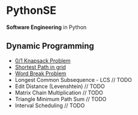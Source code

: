 # PythonSE
**Software Engineering** in Python

## Dynamic Programming
- [0/1 Knapsack Problem](/DynamicProgramming/KnapsackProblem/README.md)
- [Shortest Path in grid](/DynamicProgramming/ShortestPathGrid/README.md)
- [Word Break Problem](/DynamicProgramming/WordBreakProblem/README.md)
- Longest Common Subsequence - LCS // TODO
- Edit Distance (Levenshtein) // TODO
- Matrix Chain Multiplication // TODO
- Triangle Minimum Path Sum // TODO
- Interval Scheduling // TODO